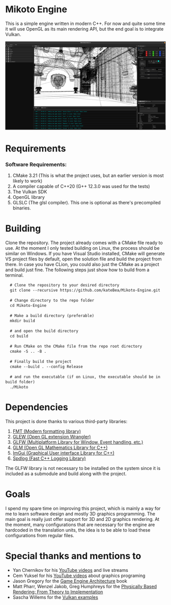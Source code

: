 # Mikoto Engine
This is a simple engine written in modern C++. For now and quite some time 
it will use OpenGL as its main rendering API, but the end goal is to integrate Vulkan.

![Mikoto Engine](assets/image/img11.png)

# Requirements
<h3>Software Requirements:</h3>
<ol type="1">
  <li>CMake 3.21 (This is what the project uses, but an earlier version is most likely to work)</li>
  <li>A compiler capable of C++20 (G++ 12.3.0 was used for the tests)</li>
  <li>The Vulkan SDK</li>
  <li>OpenGL library</li>
  <li>GLSLC (The glsl compiler). This one is optional as there's precompiled binaries.</li>
</ol>

# Building

Clone the repository. The project already comes with a CMake file ready to use. At the moment I only tested building on 
Linux, the process should be similar on Windows. If you have Visual Studio installed, CMake will generate VS project 
files by default, open the solution file and build the project from there. In case you have CLion, you could also just 
the CMake as a project and build just fine. The following steps just show how to build from a terminal.

```shell
  # Clone the repository to your desired directory
  git clone --recursive https://github.com/kateBea/Mikoto-Engine.git
  
  # Change directory to the repo folder
  cd Mikoto-Engine
  
  # Make a build directory (preferable)
  mkdir build 
  
  # and open the build directory
  cd build
  
  # Run CMake on the CMake file from the repo root directory
  cmake -S .. -B .
  
  # Finally build the project
  cmake --build . --config Release
  
  # and run the executable (if on Linux, the executable should be in build folder)
  ./Mikoto
```

# Dependencies
This project is done thanks to various third-party libraries:

1. [FMT (Modern formatting library)](https://github.com/fmtlib/fmt)
2. [GLEW (Open GL extension Wrangler)](https://glew.sourceforge.net/)
3. [GLFW (Multiplatform Library for Window, Event handling, etc.)](https://github.com/glfw/glfw)
4. [GLM (Open GL Mathematics Library for C++)](https://github.com/g-truc/glm)
5. [ImGui (Graphical User interface Library for C++)](https://github.com/ocornut/imgui)
6. [Spdlog (Fast C++ Logging Library)](https://github.com/gabime/spdlog)

The GLFW library is not necessary to be installed on the system since it 
is included as a submodule and build along with the project.

# Goals

I spend my spare time on improving this project, which is mainly a way for me to learn software design and mostly 3D graphics programming.
The main goal is really just offer support for 3D and 2D graphics rendering. At the moment, many configurations that are necessary for
the engine are hardcoded in the translation units, the idea is to be able to load these configurations from regular files.

# Special thanks and mentions to
  - Yan Chernikov for his [YouTube videos](https://www.youtube.com/@TheCherno) and live streams
  - Cem Yuksel for his [YouTube videos](https://www.youtube.com/@cem_yuksel/videos) about graphics programing
  - Jason Gregory for the [Game Engine Architecture](https://www.gameenginebook.com/) book
  - Matt Pharr, Wenzel Jakob, Greg Humphreys for the [Physically Based Rendering: From Theory to Implementation](https://www.pbr-book.org/)
  - Sascha Willems for the [Vulkan examples](https://github.com/SaschaWillems/Vulkan)
